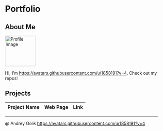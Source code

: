 # Portfolio

## About Me

<img src="2025" alt="Profile Image" style="width: 100px; height: auto;" />

Hi, I'm https://avatars.githubusercontent.com/u/1858191?v=4. Check out my repos!

## Projects

| Project Name | Web Page | Link |
|--------------|----------|------|

---

@ Andrey Golik https://avatars.githubusercontent.com/u/1858191?v=4
